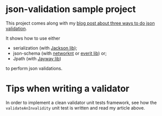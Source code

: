 # json-validation sample project

This project comes along with my 
[blog post about three ways to do json validation](https://guillaumeblanchet.medium.com/three-ways-to-validate-json-in-java-4b38d95ba7c).

It shows how to use either 
- serialization (with [Jackson lib](https://github.com/FasterXML/jackson));  
- json-schema (with [networknt](https://github.com/networknt/json-schema-validator) or [everit lib](https://github.com/everit-org/json-schema)) or;
- Jpath (with [Jayway lib](https://github.com/json-path/JsonPath))

to perform json validations.

# Tips when writing a validator

In order to implement a clean validator unit tests framework, see how the 
`validateAnInvalidity` unit test is written and read my article above.